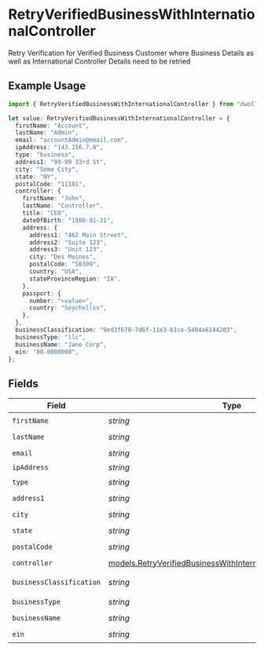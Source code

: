# RetryVerifiedBusinessWithInternationalController

Retry Verification for Verified Business Customer where Business Details as well as International Controller Details need to be retried

## Example Usage

```typescript
import { RetryVerifiedBusinessWithInternationalController } from "dwolla/models";

let value: RetryVerifiedBusinessWithInternationalController = {
  firstName: "Account",
  lastName: "Admin",
  email: "accountAdmin@email.com",
  ipAddress: "143.156.7.8",
  type: "business",
  address1: "99-99 33rd St",
  city: "Some City",
  state: "NY",
  postalCode: "11101",
  controller: {
    firstName: "John",
    lastName: "Controller",
    title: "CEO",
    dateOfBirth: "1980-01-31",
    address: {
      address1: "462 Main Street",
      address2: "Suite 123",
      address3: "Unit 123",
      city: "Des Moines",
      postalCode: "50309",
      country: "USA",
      stateProvinceRegion: "IA",
    },
    passport: {
      number: "<value>",
      country: "Seychelles",
    },
  },
  businessClassification: "9ed3f670-7d6f-11e3-b1ce-5404a6144203",
  businessType: "llc",
  businessName: "Jane Corp",
  ein: "00-0000000",
};
```

## Fields

| Field                                                                                                                                        | Type                                                                                                                                         | Required                                                                                                                                     | Description                                                                                                                                  | Example                                                                                                                                      |
| -------------------------------------------------------------------------------------------------------------------------------------------- | -------------------------------------------------------------------------------------------------------------------------------------------- | -------------------------------------------------------------------------------------------------------------------------------------------- | -------------------------------------------------------------------------------------------------------------------------------------------- | -------------------------------------------------------------------------------------------------------------------------------------------- |
| `firstName`                                                                                                                                  | *string*                                                                                                                                     | :heavy_check_mark:                                                                                                                           | N/A                                                                                                                                          | Account                                                                                                                                      |
| `lastName`                                                                                                                                   | *string*                                                                                                                                     | :heavy_check_mark:                                                                                                                           | N/A                                                                                                                                          | Admin                                                                                                                                        |
| `email`                                                                                                                                      | *string*                                                                                                                                     | :heavy_check_mark:                                                                                                                           | N/A                                                                                                                                          | accountAdmin@email.com                                                                                                                       |
| `ipAddress`                                                                                                                                  | *string*                                                                                                                                     | :heavy_minus_sign:                                                                                                                           | N/A                                                                                                                                          | 143.156.7.8                                                                                                                                  |
| `type`                                                                                                                                       | *string*                                                                                                                                     | :heavy_check_mark:                                                                                                                           | N/A                                                                                                                                          | business                                                                                                                                     |
| `address1`                                                                                                                                   | *string*                                                                                                                                     | :heavy_check_mark:                                                                                                                           | N/A                                                                                                                                          | 99-99 33rd St                                                                                                                                |
| `city`                                                                                                                                       | *string*                                                                                                                                     | :heavy_check_mark:                                                                                                                           | N/A                                                                                                                                          | Some City                                                                                                                                    |
| `state`                                                                                                                                      | *string*                                                                                                                                     | :heavy_check_mark:                                                                                                                           | N/A                                                                                                                                          | NY                                                                                                                                           |
| `postalCode`                                                                                                                                 | *string*                                                                                                                                     | :heavy_check_mark:                                                                                                                           | N/A                                                                                                                                          | 11101                                                                                                                                        |
| `controller`                                                                                                                                 | [models.RetryVerifiedBusinessWithInternationalControllerController](../models/retryverifiedbusinesswithinternationalcontrollercontroller.md) | :heavy_check_mark:                                                                                                                           | N/A                                                                                                                                          |                                                                                                                                              |
| `businessClassification`                                                                                                                     | *string*                                                                                                                                     | :heavy_check_mark:                                                                                                                           | N/A                                                                                                                                          | 9ed3f670-7d6f-11e3-b1ce-5404a6144203                                                                                                         |
| `businessType`                                                                                                                               | *string*                                                                                                                                     | :heavy_check_mark:                                                                                                                           | N/A                                                                                                                                          | llc                                                                                                                                          |
| `businessName`                                                                                                                               | *string*                                                                                                                                     | :heavy_check_mark:                                                                                                                           | N/A                                                                                                                                          | Jane Corp                                                                                                                                    |
| `ein`                                                                                                                                        | *string*                                                                                                                                     | :heavy_check_mark:                                                                                                                           | N/A                                                                                                                                          | 00-0000000                                                                                                                                   |